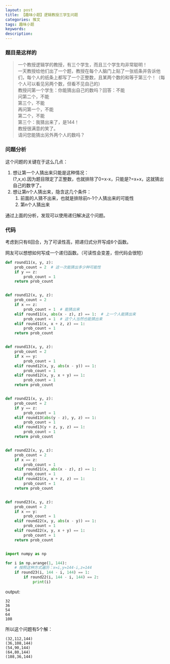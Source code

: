```yaml
---
layout: post
title: 【趣味小题】逻辑教授三学生问题
categories: 推文
tags: 趣味小题
keywords:
description:
---
```


### 题目是这样的

>一个教授逻辑学的教授，有三个学生，而且三个学生均非常聪明！  
一天教授给他们出了一个题，教授在每个人脑门上贴了一张纸条并告诉他们，每个人的纸条上都写了一个正整数，且某两个数的和等于第三个！（每个人可以看见另两个数，但看不见自己的）  
教授问第一个学生：你能猜出自己的数吗？回答：不能  
问第二个，不能  
第三个，不能  
再问第一个，不能  
第二个，不能  
第三个：我猜出来了，是144！  
教授很满意的笑了。  
请问您能猜出另外两个人的数吗？  

### 问题分析

这个问题的关键在于这么几点：  
1. 想让第一个人猜出来只能是这种情况：  
(?,x,x).因为题目限定了正整数，也就排除了0=x-x，只能是?=x+x，这就猜出自己的数字了。  
2. 想让第n个人猜出来，隐含这几个条件：
    1. 前面的人猜不出来，也就是排除前n-1个人猜出来的可能性
    2. 第n个人猜出来

通过上面的分析，发现可以使用递归解决这个问题。  


### 代码

考虑到只有6回合，为了可读性高，把递归式分开写成6个函数。  

网友可以想想如何写成一个递归函数。（可读性会变差，但代码会很短）

```py
def round11(x, y, z):
    prob_count = 2  # 这一次能猜出多少种可能性
    if y == z:
        prob_count = 1
    return prob_count


def round12(x, y, z):
    prob_count = 2
    if x == z:
        prob_count = 1  # 能猜出来
    elif round11(x, abs(x - z), z) == 1:  # 上一个人能猜出来
        prob_count = 1  # 这个人当然也能猜出来
    elif round11(x, x + z, z) == 1:
        prob_count = 1
    return prob_count


def round13(x, y, z):
    prob_count = 2
    if x == y:
        prob_count = 1
    elif round12(x, y, abs(x - y)) == 1:
        prob_count = 1
    elif round12(x, y, x + y) == 1:
        prob_count = 1
    return prob_count


def round21(x, y, z):
    prob_count = 2
    if y == z:
        prob_count = 1
    elif round13(abs(y - z), y, z) == 1:
        prob_count = 1
    elif round13(y + z, y, z) == 1:
        prob_count = 1
    return prob_count


def round22(x, y, z):
    prob_count = 2
    if x == z:
        prob_count = 1
    elif round21(x, abs(x - z), z) == 1:
        prob_count = 1
    elif round21(x, x + z, z) == 1:
        prob_count = 1
    return prob_count


def round23(x, y, z):
    prob_count = 2
    if x == y:
        prob_count = 1
    elif round22(x, y, abs(x - y)) == 1:
        prob_count = 1
    elif round22(x, y, x + y) == 1:
        prob_count = 1
    return prob_count


import numpy as np

for i in np.arange(1, 144):
    # 按照这种方式遍历：x=i,y=144-i,z=144
    if round23(i, 144 - i, 144) == 1:
        if round22(i, 144 - i, 144) == 2:
            print(i)

```

output:

```
32
36
54
64
108
```

所以这个问题有5个解：
```
(32,112,144)
(36,108,144)
(54,90,144)
(64,80,144)
(108,36,144)

```
